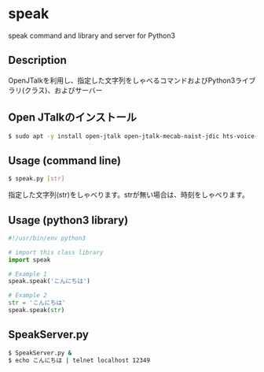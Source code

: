 # speak
speak command and library and server for Python3

## Description
OpenJTalkを利用し、指定した文字列をしゃべるコマンドおよびPython3ライブラリ(クラス)、およびサーバー

## Open JTalkのインストール

```bash
$ sudo apt -y install open-jtalk open-jtalk-mecab-naist-jdic hts-voice-nitech-jp-atr503-m001
```

## Usage (command line)

```bash
$ speak.py [str]
```
指定した文字列(str)をしゃべります。strが無い場合は、時刻をしゃべります。

## Usage (python3 library)

```python
#!/usr/bin/env python3

# import this class library
import speak

# Example 1
speak.speak('こんにちは')

# Example 2
str = 'こんにちは'
speak.speak(str)
```

## SpeakServer.py

```bash
$ SpeakServer.py &
$ echo こんにちは | telnet localhost 12349
```

